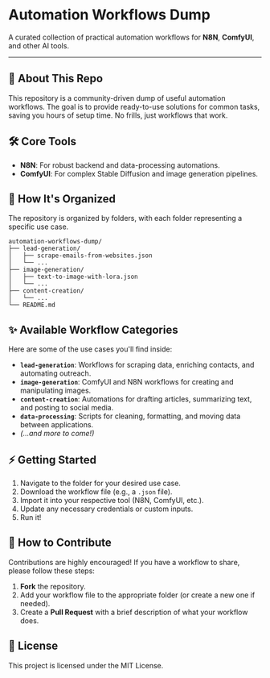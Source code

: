 # Automation Workflows Dump

A curated collection of practical automation workflows for **N8N**, **ComfyUI**, and other AI tools.

---

## 🚀 About This Repo

This repository is a community-driven dump of useful automation workflows. The goal is to provide ready-to-use solutions for common tasks, saving you hours of setup time. No frills, just workflows that work.

## 🛠️ Core Tools

*   **N8N**: For robust backend and data-processing automations.
*   **ComfyUI**: For complex Stable Diffusion and image generation pipelines.

## 📁 How It's Organized

The repository is organized by folders, with each folder representing a specific use case.

```
automation-workflows-dump/
├── lead-generation/
│   ├── scrape-emails-from-websites.json
│   └── ...
├── image-generation/
│   ├── text-to-image-with-lora.json
│   └── ...
├── content-creation/
│   └── ...
└── README.md
```

## ✨ Available Workflow Categories

Here are some of the use cases you'll find inside:

*   **`lead-generation`**: Workflows for scraping data, enriching contacts, and automating outreach.
*   **`image-generation`**: ComfyUI and N8N workflows for creating and manipulating images.
*   **`content-creation`**: Automations for drafting articles, summarizing text, and posting to social media.
*   **`data-processing`**: Scripts for cleaning, formatting, and moving data between applications.
*   *(...and more to come!)*

## ⚡ Getting Started

1.  Navigate to the folder for your desired use case.
2.  Download the workflow file (e.g., a `.json` file).
3.  Import it into your respective tool (N8N, ComfyUI, etc.).
4.  Update any necessary credentials or custom inputs.
5.  Run it!

## 🤝 How to Contribute

Contributions are highly encouraged! If you have a workflow to share, please follow these steps:

1.  **Fork** the repository.
2.  Add your workflow file to the appropriate folder (or create a new one if needed).
3.  Create a **Pull Request** with a brief description of what your workflow does.

## 📄 License

This project is licensed under the MIT License.
